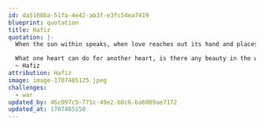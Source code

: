 ```yaml
---
id: da5108ba-51fa-4e42-ab3f-e3fc54ea7419
blueprint: quotation
title: Hafiz
quotation: |-
  When the sun within speaks, when love reaches out its hand and places it upon another, any power the stars and planets might have upon us, any fears you can muster can become so rightfully insignificant.

  What one heart can do for another heart, is there any beauty in the world that can match this? Brotherhood, sisterhood, humanity becomes the joy and the emancipation
  ~ Hafiz
attribution: Hafiz
image: image-1707485125.jpeg
challenges:
  - war
updated_by: 46c097c5-771c-49e2-b8c6-ba6009ae7172
updated_at: 1707485150
---
```

